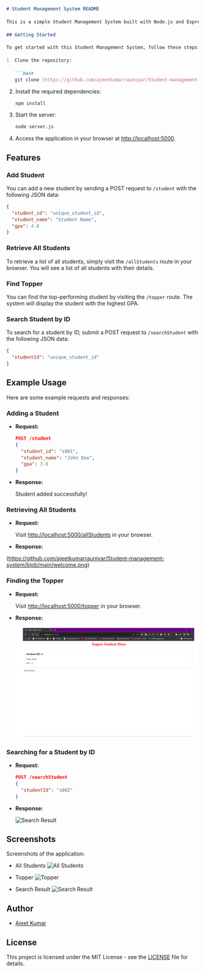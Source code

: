 ```markdown
# Student Management System README

This is a simple Student Management System built with Node.js and Express. It allows you to perform various operations related to student data, such as adding students, retrieving all students, finding the topper, and searching for students by ID.

## Getting Started

To get started with this Student Management System, follow these steps:

1. Clone the repository:

   ```bash
   git clone [https://github.com/ajeetkumarrauniyar/Student-management-system]
   ```

2. Install the required dependencies:

   ```bash
   npm install
   ```

3. Start the server:

   ```bash
   node server.js
   ```

4. Access the application in your browser at [http://localhost:5000](http://localhost:5000).

## Features

### Add Student

You can add a new student by sending a POST request to `/student` with the following JSON data:

```json
{
  "student_id": "unique_student_id",
  "student_name": "Student Name",
  "gpa": 4.0
}
```

### Retrieve All Students

To retrieve a list of all students, simply visit the `/allStudents` route in your browser. You will see a list of all students with their details.

### Find Topper

You can find the top-performing student by visiting the `/topper` route. The system will display the student with the highest GPA.

### Search Student by ID

To search for a student by ID, submit a POST request to `/searchStudent` with the following JSON data:

```json
{
  "studentId": "unique_student_id"
}
```

## Example Usage

Here are some example requests and responses:

### Adding a Student

- **Request:**

  ```json
  POST /student
  {
    "student_id": "s001",
    "student_name": "John Doe",
    "gpa": 3.8
  }
  ```

- **Response:**

  Student added successfully!

### Retrieving All Students

- **Request:**

  Visit [http://localhost:5000/allStudents](http://localhost:5000/allStudents) in your browser.

- **Response:**

(https://github.com/ajeetkumarrauniyar/Student-management-system/blob/main/welcome.png)

### Finding the Topper

- **Request:**

  Visit [http://localhost:5000/topper](http://localhost:5000/topper) in your browser.

- **Response:**

  ![Topper](https://github.com/ajeetkumarrauniyar/Student-management-system/blob/main/topper_student.png)

### Searching for a Student by ID

- **Request:**

  ```json
  POST /searchStudent
  {
    "studentId": "s002"
  }
  ```

- **Response:**

  ![Search Result](/screenshots/search_result.png)

## Screenshots

Screenshots of the application:

- All Students
  ![All Students](/screenshots/all_students.png)

- Topper
  ![Topper](/screenshots/topper.png)

- Search Result
  ![Search Result](/screenshots/search_result.png)

## Author

- [Ajeet Kumar](https://github.com/ajeetkumarrauniyar)

## License

This project is licensed under the MIT License - see the [LICENSE](LICENSE) file for details.
